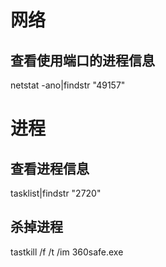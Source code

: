 # 网络
## 查看使用端口的进程信息
netstat -ano|findstr "49157"

# 进程
## 查看进程信息
tasklist|findstr "2720"

## 杀掉进程
tastkill /f /t /im 360safe.exe
